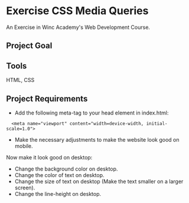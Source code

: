 # Exercise CSS Media Queries
An Exercise in Winc Academy's Web Development Course.

## Project Goal

## Tools
HTML, CSS

## Project Requirements
* Add the following meta-tag to your head element in index.html:
```
  <meta name="viewport" content="width=device-width, initial-scale=1.0">
```

* Make the necessary adjustments to make the website look good on mobile.

Now make it look good on desktop:
* Change the background color on desktop.
* Change the color of text on desktop.
* Change the size of text on desktop (Make the text smaller on a larger screen).
* Change the line-height on desktop.
